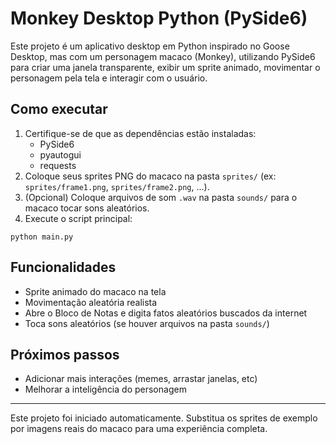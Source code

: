# Monkey Desktop Python (PySide6)

Este projeto é um aplicativo desktop em Python inspirado no Goose Desktop, mas com um personagem macaco (Monkey), utilizando PySide6 para criar uma janela transparente, exibir um sprite animado, movimentar o personagem pela tela e interagir com o usuário.

## Como executar

1. Certifique-se de que as dependências estão instaladas:
   - PySide6
   - pyautogui
   - requests
2. Coloque seus sprites PNG do macaco na pasta `sprites/` (ex: `sprites/frame1.png`, `sprites/frame2.png`, ...).
3. (Opcional) Coloque arquivos de som `.wav` na pasta `sounds/` para o macaco tocar sons aleatórios.
4. Execute o script principal:

```
python main.py
```

## Funcionalidades
- Sprite animado do macaco na tela
- Movimentação aleatória realista
- Abre o Bloco de Notas e digita fatos aleatórios buscados da internet
- Toca sons aleatórios (se houver arquivos na pasta `sounds/`)

## Próximos passos
- Adicionar mais interações (memes, arrastar janelas, etc)
- Melhorar a inteligência do personagem

---

Este projeto foi iniciado automaticamente. Substitua os sprites de exemplo por imagens reais do macaco para uma experiência completa.
